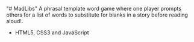 "# MadLibs" 
A phrasal template word game where one player prompts others for a list of words to substitute for blanks in a story before reading aloud!.
+ HTML5, CSS3 and JavaScript
